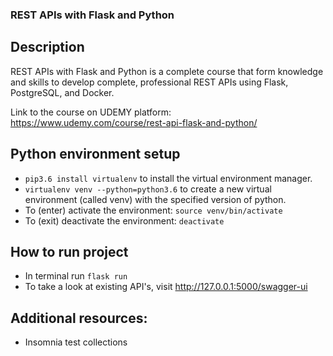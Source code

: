 ### REST APIs with Flask and Python

## Description
REST APIs with Flask and Python is a complete course that form knowledge and skills to develop complete, professional REST APIs using Flask, PostgreSQL, and Docker.

Link to the course on UDEMY platform: https://www.udemy.com/course/rest-api-flask-and-python/

## Python environment setup

- ```pip3.6 install virtualenv``` to install the virtual environment manager.
- ```virtualenv venv --python=python3.6``` to create a new virtual environment (called venv) with the specified version of python.
- To (enter) activate the environment: ```source venv/bin/activate```
- To (exit) deactivate the environment: ```deactivate```

## How to run project
- In terminal run ```flask run```
- To take a look at existing API's, visit http://127.0.0.1:5000/swagger-ui

## Additional resources:
- Insomnia test collections
